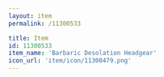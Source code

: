 ```yaml
---
layout: item
permalink: /11300533

title: Item
id: 11300533
item_name: 'Barbaric Desolation Headgear'
icon_url: 'item/icon/11300479.png'
---
```

